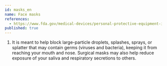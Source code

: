 ```yaml
---
id: masks_en
name: Face masks
references:
  - https://www.fda.gov/medical-devices/personal-protective-equipment-infection-control/n95-respirators-and-surgical-masks-face-masks
published: true
---
```


1. It is meant to help block large-particle droplets, splashes, sprays, or
 splatter that may contain germs (viruses and bacteria), keeping it from reaching your mouth and nose. Surgical masks may also help reduce exposure of your saliva and respiratory secretions to others.
